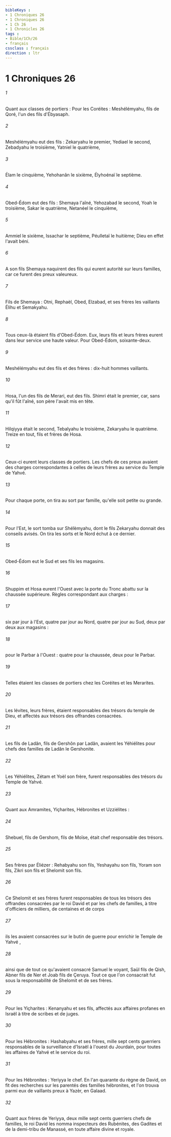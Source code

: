 ```yaml
---
bibleKeys : 
- 1 Chroniques 26
- 1 Chroniques 26
- 1 Ch 26
- 1 Chronicles 26
tags : 
- Bible/1Ch/26
- français
cssclass : français
direction : ltr
---
```


# 1 Chroniques 26

###### 1
Quant aux classes de portiers : Pour les Coréites : Meshélémyahu, fils de Qoré, l'un des fils d'Ébyasaph. 
###### 2
Meshélémyahu eut des fils : Zekaryahu le premier, Yediael le second, Zebadyahu le troisième, Yatniel le quatrième, 
###### 3
Élam le cinquième, Yehohanân le sixième, Élyhoénaï le septième. 
###### 4
Obed-Édom eut des fils : Shemaya l'aîné, Yehozabad le second, Yoah le troisième, Sakar le quatrième, Netanéel le cinquième, 
###### 5
Ammiel le sixième, Issachar le septième, Péulletaï le huitième; Dieu en effet l'avait béni. 
###### 6
A son fils Shemaya naquirent des fils qui eurent autorité sur leurs familles, car ce furent des preux valeureux. 
###### 7
Fils de Shemaya : Otni, Rephaèl, Obed, Elzabad, et ses frères les vaillants Élihu et Semakyahu. 
###### 8
Tous ceux-là étaient fils d'Obed-Édom. Eux, leurs fils et leurs frères eurent dans leur service une haute valeur. Pour Obed-Édom, soixante-deux. 
###### 9
Meshélémyahu eut des fils et des frères : dix-huit hommes vaillants. 
###### 10
Hosa, l'un des fils de Merari, eut des fils. Shimri était le premier, car, sans qu'il fût l'aîné, son père l'avait mis en tête. 
###### 11
Hilqiyya était le second, Tebalyahu le troisième, Zekaryahu le quatrième. Treize en tout, fils et frères de Hosa. 
###### 12
Ceux-ci eurent leurs classes de portiers. Les chefs de ces preux avaient des charges correspondantes à celles de leurs frères au service du Temple de Yahvé. 
###### 13
Pour chaque porte, on tira au sort par famille, qu'elle soit petite ou grande. 
###### 14
Pour l'Est, le sort tomba sur Shélèmyahu, dont le fils Zekaryahu donnait des conseils avisés. On tira les sorts et le Nord échut à ce dernier. 
###### 15
Obed-Édom eut le Sud et ses fils les magasins. 
###### 16
Shuppim et Hosa eurent l'Ouest avec la porte du Tronc abattu sur la chaussée supérieure. Règles correspondant aux charges : 
###### 17
six par jour à l'Est, quatre par jour au Nord, quatre par jour au Sud, deux par deux aux magasins : 
###### 18
pour le Parbar à l'Ouest : quatre pour la chaussée, deux pour le Parbar. 
###### 19
Telles étaient les classes de portiers chez les Coréites et les Merarites. 
###### 20
Les lévites, leurs frères, étaient responsables des trésors du temple de Dieu, et affectés aux trésors des offrandes consacrées. 
###### 21
Les fils de Ladân, fils de Gershôn par Ladân, avaient les Yéhiélites pour chefs des familles de Ladân le Gershonite. 
###### 22
Les Yéhiélites, Zétam et Yoèl son frère, furent responsables des trésors du Temple de Yahvé. 
###### 23
Quant aux Amramites, Yiçharites, Hébronites et Uzziélites : 
###### 24
Shebuel, fils de Gershom, fils de Moïse, était chef responsable des trésors. 
###### 25
Ses frères par Éliézer : Rehabyahu son fils, Yeshayahu son fils, Yoram son fils, Zikri son fils et Shelomit son fils. 
###### 26
Ce Shelomit et ses frères furent responsables de tous les trésors des offrandes consacrées par le roi David et par les chefs de familles, à titre d'officiers de milliers, de centaines et de corps 
###### 27
ils les avaient consacrées sur le butin de guerre pour enrichir le Temple de Yahvé , 
###### 28
ainsi que de tout ce qu'avaient consacré Samuel le voyant, Saül fils de Qish, Abner fils de Ner et Joab fils de Çeruya. Tout ce que l'on consacrait fut sous la responsabilité de Shelomit et de ses frères. 
###### 29
Pour les Yiçharites : Kenanyahu et ses fils, affectés aux affaires profanes en Israël à titre de scribes et de juges. 
###### 30
Pour les Hébronites : Hashabyahu et ses frères, mille sept cents guerriers responsables de la surveillance d'Israël à l'ouest du Jourdain, pour toutes les affaires de Yahvé et le service du roi. 
###### 31
Pour les Hébronites : Yeriyya le chef. En l'an quarante du règne de David, on fit des recherches sur les parentés des familles hébronites, et l'on trouva parmi eux de vaillants preux à Yazèr, en Galaad. 
###### 32
Quant aux frères de Yeriyya, deux mille sept cents guerriers chefs de familles, le roi David les nomma inspecteurs des Rubénites, des Gadites et de la demi-tribu de Manassé, en toute affaire divine et royale. 
